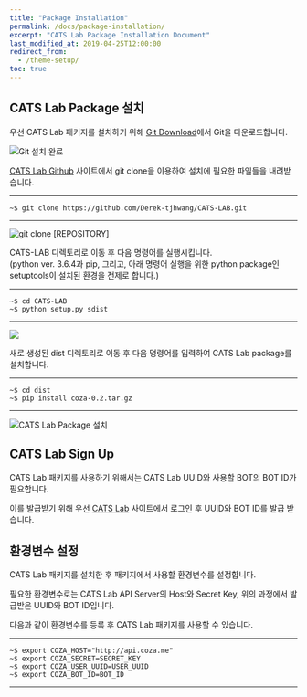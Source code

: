 ```yaml
---
title: "Package Installation"
permalink: /docs/package-installation/
excerpt: "CATS Lab Package Installation Document"
last_modified_at: 2019-04-25T12:00:00
redirect_from:
  - /theme-setup/
toc: true
---
```



## CATS Lab Package 설치


우선 CATS Lab 패키지를 설치하기 위해 [Git Download](https://git-scm.com/downloads)에서 Git을 다운로드합니다.

![Git 설치 완료](https://user-images.githubusercontent.com/47657715/56722755-ab5e3c80-6782-11e9-980a-9f91bbea76e4.png)  

  


[CATS Lab Github](https://github.com/Derek-tjhwang/CATS-LAB) 사이트에서 git clone을 이용하여 설치에 필요한 파일들을 내려받습니다.

-----------------------------  
`~$ git clone https://github.com/Derek-tjhwang/CATS-LAB.git`  
  
-----------------------------  

![git clone [REPOSITORY]](https://user-images.githubusercontent.com/47657715/56722802-c3ce5700-6782-11e9-93f0-5e94b15e03a7.png)  

  


CATS-LAB 디렉토리로 이동 후 다음 명령어를 실행시킵니다.  
(python ver. 3.6.4과 pip, 그리고, 아래 명령어 실행을 위한 python package인 setuptools이 설치된 환경을 전제로 합니다.) 
 
-----------------------------  
`~$ cd CATS-LAB`  
`~$ python setup.py sdist`  

-----------------------------  

![](https://user-images.githubusercontent.com/47657715/56723358-c41b2200-6783-11e9-8f52-395d1ce103b2.png)  
  
  

  

새로 생성된 dist 디렉토리로 이동 후 다음 명령어를 입력하여 CATS Lab package를 설치합니다.

-----------------------------  
`~$ cd dist`  
`~$ pip install coza-0.2.tar.gz`  

-----------------------------  
![CATS Lab Package 설치](https://user-images.githubusercontent.com/47657715/56723116-4d7e2480-6783-11e9-870e-7bfdfe618cd8.png)  



  
## CATS Lab Sign Up

CATS Lab 패키지를 사용하기 위해서는 CATS Lab UUID와 사용할 BOT의 BOT ID가 필요합니다.

이를 발급받기 위해 우선 [CATS Lab](https://coza.me/home) 사이트에서 로그인 후 UUID와 BOT ID를 발급 받습니다.




## 환경변수 설정  

CATS Lab 패키지를 설치한 후 패키지에서 사용할 환경변수를 설정합니다. 

필요한 환경변수로는 CATS Lab API Server의 Host와 Secret Key, 위의 과정에서 발급받은 UUID와 BOT ID입니다.

다음과 같이 환경변수를 등록 후 CATS Lab 패키지를 사용할 수 있습니다.  

-----------------------------  
`~$ export COZA_HOST="http://api.coza.me"`  
`~$ export COZA_SECRET=SECRET_KEY`  
`~$ export COZA_USER_UUID=USER_UUID`  
`~$ export COZA_BOT_ID=BOT_ID`  

-----------------------------  









